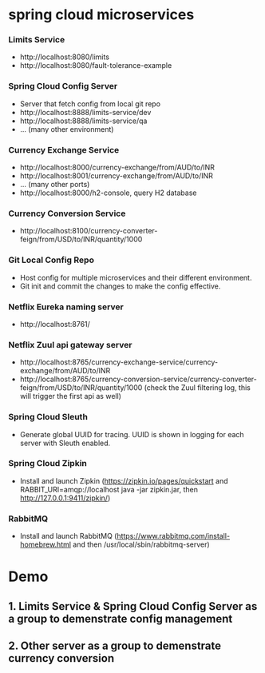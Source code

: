 # spring cloud microservices

### Limits Service
- http://localhost:8080/limits
- http://localhost:8080/fault-tolerance-example

### Spring Cloud Config Server
- Server that fetch config from local git repo
- http://localhost:8888/limits-service/dev
- http://localhost:8888/limits-service/qa
- ... (many other environment)

### Currency Exchange Service
- http://localhost:8000/currency-exchange/from/AUD/to/INR
- http://localhost:8001/currency-exchange/from/AUD/to/INR
- ... (many other ports)
- http://localhost:8000/h2-console, query H2 database

### Currency Conversion Service
- http://localhost:8100/currency-converter-feign/from/USD/to/INR/quantity/1000

### Git Local Config Repo
- Host config for multiple microservices and their different environment.
- Git init and commit the changes to make the config effective.

### Netflix Eureka naming server
- http://localhost:8761/

### Netflix Zuul api gateway server
- http://localhost:8765/currency-exchange-service/currency-exchange/from/AUD/to/INR
- http://localhost:8765/currency-conversion-service/currency-converter-feign/from/USD/to/INR/quantity/1000 (check the Zuul filtering log, this will trigger the first api as well)

### Spring Cloud Sleuth
- Generate global UUID for tracing. UUID is shown in logging for each server with Sleuth enabled.

### Spring Cloud Zipkin
- Install and launch Zipkin (https://zipkin.io/pages/quickstart and RABBIT_URI=amqp://localhost java -jar zipkin.jar, then http://127.0.0.1:9411/zipkin/)

### RabbitMQ
- Install and launch RabbitMQ (https://www.rabbitmq.com/install-homebrew.html and then /usr/local/sbin/rabbitmq-server)

# Demo
## 1. Limits Service & Spring Cloud Config Server as a group to demenstrate config management
## 2. Other server as a group to demenstrate currency conversion
